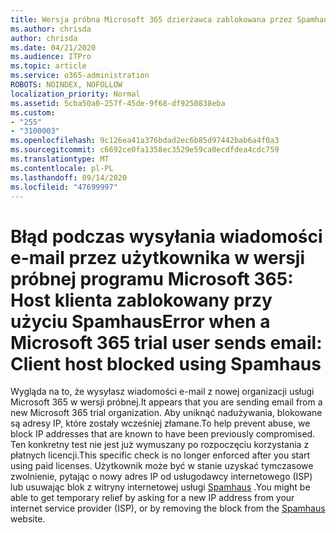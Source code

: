 ```yaml
---
title: Wersja próbna Microsoft 365 dzierżawca zablokowana przez Spamhaus
ms.author: chrisda
author: chrisda
ms.date: 04/21/2020
ms.audience: ITPro
ms.topic: article
ms.service: o365-administration
ROBOTS: NOINDEX, NOFOLLOW
localization_priority: Normal
ms.assetid: 5cba50a0-257f-45de-9f68-df9250838eba
ms.custom:
- "255"
- "3100003"
ms.openlocfilehash: 9c126ea41a376bdad2ec6b85d97442bab6a4f0a3
ms.sourcegitcommit: c6692ce0fa1358ec3529e59ca0ecdfdea4cdc759
ms.translationtype: MT
ms.contentlocale: pl-PL
ms.lasthandoff: 09/14/2020
ms.locfileid: "47699997"
---
```

# <a name="error-when-a-microsoft-365-trial-user-sends-email-client-host-blocked-using-spamhaus"></a><span data-ttu-id="7bd38-102">Błąd podczas wysyłania wiadomości e-mail przez użytkownika w wersji próbnej programu Microsoft 365: Host klienta zablokowany przy użyciu Spamhaus</span><span class="sxs-lookup"><span data-stu-id="7bd38-102">Error when a Microsoft 365 trial user sends email: Client host blocked using Spamhaus</span></span>

<span data-ttu-id="7bd38-103">Wygląda na to, że wysyłasz wiadomości e-mail z nowej organizacji usługi Microsoft 365 w wersji próbnej.</span><span class="sxs-lookup"><span data-stu-id="7bd38-103">It appears that you are sending email from a new Microsoft 365 trial organization.</span></span> <span data-ttu-id="7bd38-104">Aby uniknąć nadużywania, blokowane są adresy IP, które zostały wcześniej złamane.</span><span class="sxs-lookup"><span data-stu-id="7bd38-104">To help prevent abuse, we block IP addresses that are known to have been previously compromised.</span></span> <span data-ttu-id="7bd38-105">Ten konkretny test nie jest już wymuszany po rozpoczęciu korzystania z płatnych licencji.</span><span class="sxs-lookup"><span data-stu-id="7bd38-105">This specific check is no longer enforced after you start using paid licenses.</span></span> <span data-ttu-id="7bd38-106">Użytkownik może być w stanie uzyskać tymczasowe zwolnienie, pytając o nowy adres IP od usługodawcy internetowego (ISP) lub usuwając blok z witryny internetowej usługi [Spamhaus](https://go.microsoft.com/fwlink/p/?linkid=123245) .</span><span class="sxs-lookup"><span data-stu-id="7bd38-106">You might be able to get temporary relief by asking for a new IP address from your internet service provider (ISP), or by removing the block from the [Spamhaus](https://go.microsoft.com/fwlink/p/?linkid=123245) website.</span></span>

